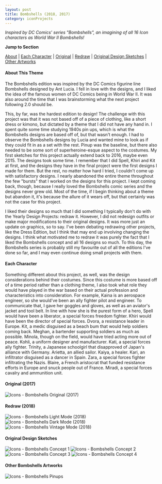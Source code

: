 ```yaml
---
layout: post
title: Bombshells (2018, 2017)
category: iconProjects
---
```

_Inspired by DC Comics' series "Bombshells", an imagining of all 16 Icon characters as World War II Bombshells!_ 


**Jump to Section**

[About](#about-this-theme)	|	[Each Character](#each-character)	|	[Original](#original-2017)	|	[Redraw](#redraw-2018)	|	[Original Design Sketches](#original-design-sketches)	|	[Other Artworks](#other-bombshells-artworks)

#### **About This Theme**
The Bombshells edition was inspired by the DC Comics figurine line Bombshells designed by Ant Lucia. I fell in love with the designs, and I liked the idea of the famous women of DC Comics being in World War II. It was also around the time that I was brainstorming what the next project following 2.0 should be. 

This, by far, was the hardest edition to design! The challenge with this project was that it was not based off of a piece of clothing, like a short dress or kimono, but dictated by a theme that I did not have any hand in. I spent quite some time studying 1940s pin ups, which is what the Bombshells designs are based off of, but that wasn't enough. I had to observe the Bombshells designs by Lucia and wanted mine to look as if they could fit in as a set with the rest. Pinup  was the baseline, but there also needed to be some sort of superheroine-esque aspect to the costumes. My first sketches for this project actually extend back to 2016, maybe even 2015. The designs took some time. I remember that I did Spell, Khiri and Kit at first, and the designs they have in the final project were the first designs I made for them. But the rest, no matter how hard I tried, I couldn't come up with satisfactory designs. I nearly abandoned the entire theme throughout the few "bursts" that I worked on the designs for this project. I kept coming back, though, because I really loved the Bombshells comic series and the designs never grew old. Most of the time, if I begin thinking about a theme but abandon it, it's because the allure of it wears off, but that certainly was not the case for this project.

I liked their designs so much that I did something I typically don't do with the Yearly Design Projects: redraw it. However, I did not redesign outfits or make major modifications to their original designs. It was more just an update on graphics, so to say. I've been debating redrawing other projects, like the Dress Edition, but I think that may end up involving changing the designs. I think what motivated me to redraw it was purely the fact that I liked the Bombshells concept and all 16 designs so much. To this day, the Bombshells series is probably still my favourite out of all the editions I've done so far, and I may even continue doing small projects with them.

#### **Each Character**
Something different about this project, as well, was the design considerations behind their costumes. Since this costume is more based off of a time period rather than a clothing theme, I also took what role they would have played in the war based on their actual profession and characteristics into consideration. For example, Kaina is an aerospace engineer, so she would've been an ally fighter pilot and engineer. To communicate that, I gave her goggles and gloves, as well as an aviator's jacket and tool belt. In line with how she is the purest form of a hero, Spell would have been a liberator, a special forces freedom fighter. Khiri would have been the director of special forces. Dvora, a resistance leader in Europe. Kit, a medic disguised as a beach bum that would help soldiers coming back. Meghan, a bartender supporting soldiers as much as possible. Minola, though on the field, would have tried acting more out of peace. Kohli, a uniform designer and manufacturer. Kati, a special forces ally fighter. Trinity, a Japanese schoolgirl that disapproved of Japan's alliance with Germany. Arietta, an allied sailor. Kaiya, a healer. Kari, an infiltrator disguised as a dancer in Spain. Zara, a special forces fighter infiltrating the Nazis. Blaire, a French aristocrat that funded resistance efforts in Europe and snuck people out of France. Miradi, a special forces cavalry and ammunition unit. 

#### **Original (2017)**

![Icons - Bombshells Original (2017)](/assets/artwork/IconProjects/Bombshells/Bombshells_Original.png) 

#### **Redraw (2018)**

![Icons - Bombshells Light Mode (2018)](/assets/artwork/IconProjects/Bombshells/Bombshells_LightMode.jpg) 
![Icons - Bombshells Dark Mode (2018)](/assets/artwork/IconProjects/Bombshells/Bombshells_DarkMode.jpg)
![Icons - Bombshells Vintage Mode (2018)](/assets/artwork/IconProjects/Bombshells/Bombshells_VintageMode.jpg)

#### **Original Design Sketches**

![Icons - Bombshells Concept 1](/assets/artwork/IconProjects/Bombshells/Bombshells_Concept1.png)
![Icons - Bombshells Concept 2](/assets/artwork/IconProjects/Bombshells/Bombshells_Concept2.png)
![Icons - Bombshells Concept 3](/assets/artwork/IconProjects/Bombshells/Bombshells_Concept3.png)
![Icons - Bombshells Concept 4](/assets/artwork/IconProjects/Bombshells/Bombshells_Concept4.png)

#### **Other Bombshells Artworks**

![Icons - Bombshells Pinups](/assets/artwork/IconProjects/Bombshells/Bombshells_Pinups.png)